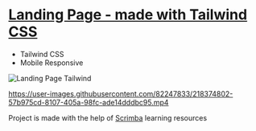# [Landing Page - made with Tailwind CSS](https://frontendella.github.io/Landing-Page/)
   
* Tailwind CSS
* Mobile Responsive

![Landing Page Tailwind](https://user-images.githubusercontent.com/82247833/218374592-24eaf63c-4638-4589-94c5-51f46060874c.png)

https://user-images.githubusercontent.com/82247833/218374802-57b975cd-8107-405a-98fc-ade14dddbc95.mp4

Project is made with the help of [Scrimba](https://scrimba.com/allcourses) learning resources
